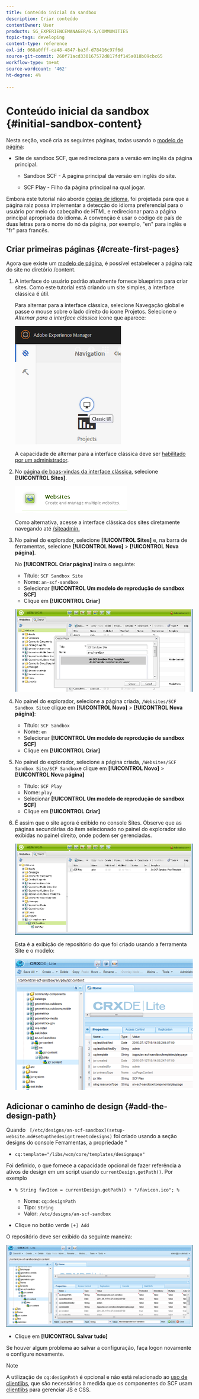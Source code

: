 ```yaml
---
title: Conteúdo inicial da sandbox
description: Criar conteúdo
contentOwner: User
products: SG_EXPERIENCEMANAGER/6.5/COMMUNITIES
topic-tags: developing
content-type: reference
exl-id: 068a0fff-ca48-4847-ba3f-d78416c97f6d
source-git-commit: 260f71acd330167572d817fdf145a018b09cbc65
workflow-type: tm+mt
source-wordcount: '462'
ht-degree: 4%

---
```


# Conteúdo inicial da sandbox {#initial-sandbox-content}

Nesta seção, você cria as seguintes páginas, todas usando o [modelo de página](initial-app.md#createthepagetemplate):

* Site de sandbox SCF, que redireciona para a versão em inglês da página principal.

   * Sandbox SCF - A página principal da versão em inglês do site.

   * SCF Play - Filho da página principal na qual jogar.

Embora este tutorial não aborde [cópias de idioma](../../help/sites-administering/tc-prep.md), foi projetada para que a página raiz possa implementar a detecção do idioma preferencial para o usuário por meio do cabeçalho de HTML e redirecionar para a página principal apropriada do idioma. A convenção é usar o código de país de duas letras para o nome do nó da página, por exemplo, &quot;en&quot; para inglês e &quot;fr&quot; para francês.

## Criar primeiras páginas {#create-first-pages}

Agora que existe um [modelo de página](initial-app.md#createthepagetemplate), é possível estabelecer a página raiz do site no diretório /content.

1. A interface do usuário padrão atualmente fornece blueprints para criar sites. Como este tutorial está criando um site simples, a interface clássica é útil.

   Para alternar para a interface clássica, selecione Navegação global e passe o mouse sobre o lado direito do ícone Projetos. Selecione o *Alternar para a interface clássica* ícone que aparece:

   ![classic-ui](assets/classic-ui.png)

   A capacidade de alternar para a interface clássica deve ser [habilitado por um administrador](../../help/sites-administering/enable-classic-ui.md).

1. No [página de boas-vindas da interface clássica](http://localhost:4502/welcome.html), selecione **[!UICONTROL Sites]**.

   ![classic-ui-website](assets/classic-ui-website.png)

   Como alternativa, acesse a interface clássica dos sites diretamente navegando até [/siteadmin.](http://localhost:4502/siteadmin)

1. No painel do explorador, selecione **[!UICONTROL Sites]** e, na barra de ferramentas, selecione **[!UICONTROL Novo]** > **[!UICONTROL Nova página]**.

   No **[!UICONTROL Criar página]** insira o seguinte:

   * Título: `SCF Sandbox Site`
   * Nome: `an-scf-sandbox`
   * Selecionar **[!UICONTROL Um modelo de reprodução de sandbox SCF]**
   * Clique em **[!UICONTROL Criar]**

   ![classic-ui-create-page](assets/classic-ui-create-page.png)

1. No painel do explorador, selecione a página criada, `/Websites/SCF Sandbox Site`e clique em **[!UICONTROL Novo]** > **[!UICONTROL Nova página]**:

   * Título: `SCF Sandbox`
   * Nome: `en`
   * Selecionar **[!UICONTROL Um modelo de reprodução de sandbox SCF]**
   * Clique em **[!UICONTROL Criar]**

1. No painel do explorador, selecione a página criada, `/Websites/SCF Sandbox Site/SCF Sandbox`e clique em **[!UICONTROL Novo]** > **[!UICONTROL Nova página]**

   * Título: `SCF Play`
   * Nome: `play`
   * Selecionar **[!UICONTROL Um modelo de reprodução de sandbox SCF]**
   * Clique em **[!UICONTROL Criar]**

1. É assim que o site agora é exibido no console Sites. Observe que as páginas secundárias do item selecionado no painel do explorador são exibidas no painel direito, onde podem ser gerenciadas.

   ![classic-ui-website-page](assets/classic-ui-website-page.png)

   Esta é a exibição de repositório do que foi criado usando a ferramenta Site e o modelo:

   ![classic-ui-repository-view](assets/classic-ui-repository-view.png)

## Adicionar o caminho de design {#add-the-design-path}

Quando ` [/etc/designs/an-scf-sandbox](setup-website.md#setupthedesigntreeetcdesigns)` foi criado usando a seção designs do console Ferramentas, a propriedade &quot;

* `cq:template="/libs/wcm/core/templates/designpage"`

Foi definido, o que fornece a capacidade opcional de fazer referência a ativos de design em um script usando `currentDesign.getPath()`. Por exemplo

* `% String favIcon = currentDesign.getPath() + "/favicon.ico"; %`


   * Nome: `cq:designPath`
   * Tipo: `String`
   * Valor: `/etc/designs/an-scf-sandbox`

* Clique no botão verde `[+] Add`

O repositório deve ser exibido da seguinte maneira:

![classic-ui-repository-path](assets/classic-ui-repository-path.png)

* Clique em **[!UICONTROL Salvar tudo]**

Se houver algum problema ao salvar a configuração, faça logon novamente e configure novamente.

>[!NOTE]
>
>A utilização de `cq:designPath` é opcional e não está relacionado ao [uso de clientlibs](develop-app.md#includeclientlibsintemplate), que são necessários à medida que os componentes do SCF usam [clientlibs](client-customize.md#clientlibs-for-scf) para gerenciar JS e CSS.
